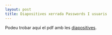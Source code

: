 ```yaml
---
layout: post
title: Diapositives xerrada Passwords I usuaris
---
```


Podeu trobar aquí el pdf amb les <a href="/assets/slides-passwords-i.pdf" target="_blank">diapositives</a>.
